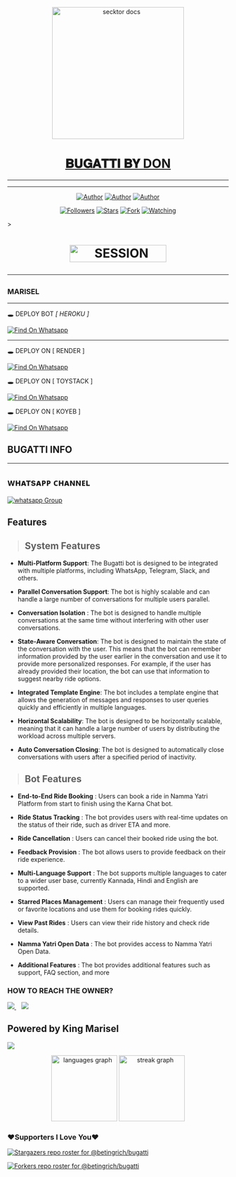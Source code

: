 <p align="center">  
  <a href="https://telegra.ph/file/ec469447d91f56a74f189.jpg">
    <img alt="secktor docs" height="300" src="https://telegra.ph/file/ec469447d91f56a74f189.jpg">
    <h1 align="center"> 𝐁𝐔𝐆𝐀𝐓𝐓𝐈 𝐁𝐘 DON</h1>
  </a>
</p>  
  
</p>

---

  ***

</p>
<p align="center">
<a href="https://github.com/betingrich"><img title="Author" src="https://img.shields.io/badge/betingrich-black?style=for-the-badge&logo=Github"></a> <a href="https://whatsapp.com/channel/0029Vajvy2kEwEjwAKP4SI0x"><img title="Author" src="https://img.shields.io/badge/CHANNEL-black?style=for-the-badge&logo=whatsapp"></a> <a href="https://wa.me/263775614627"><img title="Author" src="https://img.shields.io/badge/CHAT US-black?style=for-the-badge&logo=whatsapp"></a>
<p/>
<p align="center">
<a href="https://github.com/betingrich?tab=followers"><img title="Followers" src="https://img.shields.io/github/followers/betingrich?label=Followers&style=social"></a>
<a href="https://github.com/betingrich/Bugatti/stargazers/"><img title="Stars" src="https://img.shields.io/github/stars/betingrich/Bugatti?&style=social"></a>
<a href="https://github.com/betingrich/Bugatti/network/members"><img title="Fork" src="https://img.shields.io/github/forks/betingrich/Bugatti?style=social"></a>
<a href="https://github.com/betingrich/Bugatti/watchers"><img title="Watching" src="https://img.shields.io/github/watchers/betingrich/Bugatti?label=Watching&style=social"></a>
</p>></a>                     

   <h1 align="center"                  







 <a href="https://web-vvvf.onrender.com/"><img title="SESSION" src="https://img.shields.io/badge/GET SESSION-h?color=blue&style=for-the-badge&logo=Bugatti" width="220" height="38.45"/></a></p>




***



### MARISEL

***

🕳️  DEPLOY BOT *[ HEROKU ]*

[![Find On Whatsapp ](https://img.shields.io/badge/➤Click-Here-red.svg)](https://dashboard.heroku.com/new?template=https://github.com/betingrich/Bugatti)

****
🕳️  DEPLOY ON [ RENDER ]

[![Find On Whatsapp ](https://img.shields.io/badge/➤Click-Here-blue.svg)](https://render.com)

🕳️  DEPLOY ON [ TOYSTACK ]

[![Find On Whatsapp ](https://img.shields.io/badge/➤Click-Here-blue.svg)](https://toystack.ai)

🕳️  DEPLOY ON [ KOYEB ]

[![Find On Whatsapp ](https://img.shields.io/badge/➤Click-Here-blue.svg)](https://koyeb.com)

 ##  BUGATTI INFO
***

</p>
   
##


## ᴡʜᴀᴛsᴀᴘᴘ ᴄʜᴀɴɴᴇʟ
<a href="https://whatsapp.com/channel/0029Vajvy2kEwEjwAKP4SI0x" target="_blank">
    <img alt="whatsapp Group" src="https://img.shields.io/badge/ Whatsapp Support Channel -25D366?style=for-the-badge&logo=whatsapp&logoColor=white" />
  </a>
</p>

## Features

> ## System Features

- **Multi-Platform Support**: The Bugatti bot is designed to be integrated with multiple platforms, including WhatsApp, Telegram, Slack, and others. 


- **Parallel Conversation Support**: The bot is highly scalable and can handle a large number of conversations for multiple users parallel. 


- **Conversation Isolation** : The bot is designed to handle multiple conversations at the same time without interfering with other user conversations.


- **State-Aware Conversation**: The bot is designed to maintain the state of the conversation with the user. This means that the bot can remember information provided by the user earlier in the conversation and use it to provide more personalized responses. For example, if the user has already provided their location, the bot can use that information to suggest nearby ride options.


- **Integrated Template Engine**: The bot includes a template engine that allows the generation of messages and responses to user queries quickly and efficiently in multiple languages.


- **Horizontal Scalability**: The bot is designed to be horizontally scalable, meaning that it can handle a large number of users by distributing the workload across multiple servers.


- **Auto Conversation Closing**: The bot is designed to automatically close conversations with users after a specified period of inactivity.

> ## Bot Features

- **End-to-End Ride Booking** : Users can book a ride in Namma Yatri Platform from start to finish using the Karna Chat bot.


- **Ride Status Tracking** : The bot provides users with real-time updates on the status of their ride, such as driver
  ETA and more.


- **Ride Cancellation** : Users can cancel their booked ride using the bot.


- **Feedback Provision** : The bot allows users to provide feedback on their ride experience.


- **Multi-Language Support** : The bot supports multiple languages to cater to a wider user base, currently Kannada,
  Hindi and English are supported.


- **Starred Places Management** : Users can manage their frequently used or favorite locations and use them for booking
  rides quickly.


- **View Past Rides** : Users can view their ride history and check ride details.


- **Namma Yatri Open Data** : The bot provides access to Namma Yatri Open Data.


- **Additional Features** : The bot provides additional features such as support, FAQ section, and more


### HOW TO REACH THE OWNER? 
 
   
   <a href="https://wa.me/254740007567">
    <img src="https://img.shields.io/badge/WhatsApp-25D366?style=for-the-badge&logo=whatsapp&logoColor=white" />
  </a>&nbsp;&nbsp;
   <a


<a><img src='https://i.imgur.com/LyHic3i.gif'/></a>
## Powered by King Marisel 

<a><img src='https://i.imgur.com/LyHic3i.gif'/></a>
<div align="center">
  <img src="https://github-readme-stats.vercel.app/api/top-langs?username=betingrich&locale=en&hide_title=false&layout=compact&card_width=320&langs_count=1&theme=dracula&hide_border=false&order=1&hide=html,css,javascript,python,c,c++,php,ruby,go" height="150" alt="languages graph"  />
  <img src="https://streak-stats.demolab.com?user=betingrich&locale=en&mode=daily&theme=dracula&hide_border=false&border_radius=5&order=2" height="150" alt="streak graph"  />
</div>

### ❤️Supporters I Love You❤️
[![Stargazers repo roster for @betingrich/bugatti](http://reporoster.com/stars/dark/betingrich/bugatti)](https://github.com/betingrich/bugatti/stargazers)
     
[![Forkers repo roster for @betingrich/bugatti](http://reporoster.com/forks/dark/betingrich/bugatti)](https://github.com/betingrich/bugatti/network/members)
